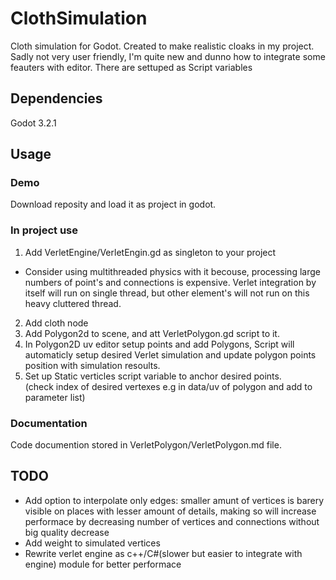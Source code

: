 # ClothSimulation

Cloth simulation for Godot. Created to make realistic cloaks in my project.
Sadly not very user friendly, I'm quite new and dunno how to integrate some feauters with editor. There are settuped as Script variables

## Dependencies

Godot 3.2.1

## Usage

### Demo
Download reposity and load it as project in godot.
### In project use
1. Add VerletEngine/VerletEngin.gd as singleton to your project
  * Consider using multithreaded physics with it becouse, processing large numbers of point's and connections is expensive. 
    Verlet integration by itself will run on single thread, but other element's will not run on this heavy cluttered thread.

2. Add cloth node
  1. Add Polygon2d to scene, and att VerletPolygon.gd script to it.
  2. In Polygon2D uv editor setup points and add Polygons, Script will automaticly setup desired Verlet simulation and update polygon points position with simulation resoults.
  3. Set up Static verticles script variable to anchor desired points.  
  (check index of desired vertexes e.g in data/uv of polygon and add to parameter list)

### Documentation

Code documention stored in VerletPolygon/VerletPolygon.md file.

## TODO
* Add option to interpolate only edges: smaller amunt of vertices is barery visible on places with lesser amount of details, making so will increase performace by decreasing number of vertices and connections without big quality decrease 
* Add weight to simulated vertices  
* Rewrite verlet engine as c++/C#(slower but easier to integrate with engine) module for better performace
